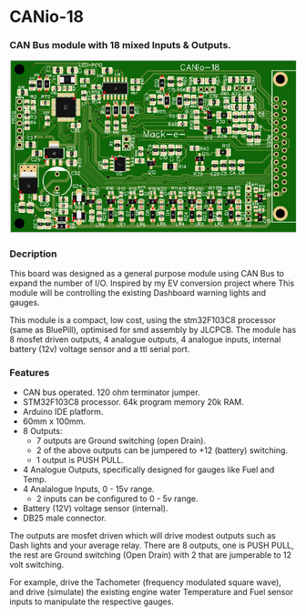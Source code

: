 # CANio-18

### CAN Bus module with 18 mixed Inputs & Outputs.


![CANio-18](https://github.com/mackelec/SolarUte/blob/master/CAN%20Boards/CANio-18/CANio-18.PNG)


### Decription

This board was designed as a general purpose module using CAN Bus to expand the number of I/O.  Inspired by my EV conversion project where This module will be controlling the existing Dashboard warning lights and gauges.  

This module is a compact, low cost, using the stm32F103C8 processor (same as BluePill), optimised for smd assembly by JLCPCB.
The module has 8 mosfet driven outputs, 4 analogue outputs, 4 analogue inputs, internal battery (12v) voltage sensor and a ttl serial port.

### Features

* CAN bus operated.  120 ohm terminator jumper.
* STM32F103C8 processor.  64k program memory 20k RAM.
* Arduino IDE platform.
* 60mm x 100mm.
* 8 Outputs:
  * 7 outputs are Ground switching (open Drain).
  * 2 of the above outputs can be jumpered to +12 (battery) switching.
  * 1 output is PUSH PULL.
* 4 Analogue Outputs, specifically designed for gauges like Fuel and Temp.
* 4 Analalogue Inputs, 0 - 15v range.
  * 2 inputs can be configured to 0 - 5v range.
* Battery (12V) voltage sensor (internal).
* DB25 male connector.



The outputs are mosfet driven which will drive modest outputs such as Dash lights and your average relay.  There are 8 outputs, one is PUSH PULL, the rest are Ground switching (Open Drain) with 2 that are jumperable to 12 volt switching.  

For example, drive the Tachometer (frequency modulated square wave), and drive (simulate) the existing engine water Temperature and Fuel sensor inputs to manipulate the respective gauges. 
